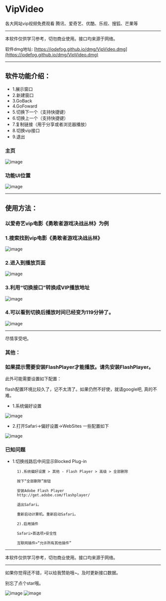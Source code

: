 # VipVideo
各大网站vip视频免费观看 腾讯、爱奇艺、优酷、乐视、搜狐、芒果等

---

本软件仅供学习参考，切勿商业使用。接口均来源于网络。

软件dmg地址: [https://iodefog.github.io/dmg/VipVideo.dmg](https://iodefog.github.io/dmg/VipVideo.dmg)

---

## 软件功能介绍：

* 1.展示窗口
* 2.新建窗口
* 3.GoBack
* 4.GoFoward
* 5.切换下一个（支持快捷键）
* 6.切换上一个（支持快捷键）
* 7.复制链接（用于分享或者浏览器播放）
* 8.切换vip接口
* 9.退出


### 主页
![image](./snap/QQ20180320-0.png)

### 功能UI位置
![image](./snap/QQ20180320-2.png)

---

## 使用方法：

### 以爱奇艺vip电影《勇敢者游戏决战丛林》为例
### 1.搜索找到vip电影《勇敢者游戏决战丛林》

![image](./snap/QQ20180320-230049.png)

### 2.进入到播放页面

![image](./snap/QQ20180320-230105.png)

### 3.利用“切换接口”转换成VIP播放地址

![image](./snap/QQ20180320-230204.png)

### 4.可以看到切换后播放时间已经变为119分钟了。

![image](./snap/QQ20180320-231646.png)


---

尽情享受吧。

### 其他：
### 如果提示需要安装FlashPlayer才能播放。请先安装FlashPlayer。

此外可能需要设置如下配置：

flash配置环境比较久了，记不太清了。如果仍然不好使，就请google吧, 真的不难。

* 1.系统偏好设置

![image](./snap/WX20180321-102104.png)

* 2.打开Safari->偏好设置->WebSites 一些配置如下

![image](./snap/WX20180321-102229.png)


### 已知问题

* 1.切换线路后中间显示Blocked Plug-in

		1).系统偏好设置 > 其他 - Flash Player > 高级 > 全部删除
		
		按下“全部删除”按钮
		
		安装Adobe Flash Player
		http://get.adobe.com/flashplayer/
		
		退出Safari。
		
		重新启动计算机。重新启动Safari。
		
		2).启用插件
		
		Safari>首选项>安全性
		
		互联网插件>“允许所有其他插件”

---

本软件仅供学习参考，切勿商业使用。接口均来源于网络。

---

如果你觉得还不错，可以给我赞助哦~。及时更新接口数据。

别忘了点个star哦。

![image](./snap/IMG_3085.png)
![image](./snap/IMG_3083.png)
